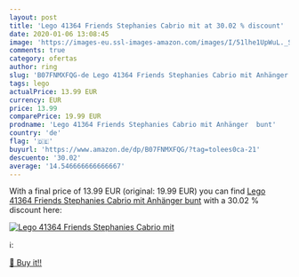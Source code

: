 ```yaml
---
layout: post
title: 'Lego 41364 Friends Stephanies Cabrio mit at 30.02 % discount'
date: 2020-01-06 13:08:45
image: 'https://images-eu.ssl-images-amazon.com/images/I/51lhe1UpWuL._SL200_.jpg'
comments: true
category: ofertas
author: ring
slug: 'B07FNMXFQG-de Lego 41364 Friends Stephanies Cabrio mit Anhänger bunt'
tags: lego
actualPrice: 13.99 EUR
currency: EUR
price: 13.99
comparePrice: 19.99 EUR
prodname: 'Lego 41364 Friends Stephanies Cabrio mit Anhänger  bunt'
country: 'de'
flag: '🇩🇪'
buyurl: 'https://www.amazon.de/dp/B07FNMXFQG/?tag=tolees0ca-21'
descuento: '30.02'
average: '14.546666666666667'
---
```


With a final price of 13.99 EUR (original: 19.99 EUR) you can find [Lego 41364 Friends Stephanies Cabrio mit Anhänger  bunt](https://www.amazon.de/dp/B07FNMXFQG/?tag=tolees0ca-21) with a  30.02 % discount here:

[![Lego 41364 Friends Stephanies Cabrio mit](https://images-eu.ssl-images-amazon.com/images/I/51lhe1UpWuL._SL200_.jpg)](https://www.amazon.de/dp/B07FNMXFQG/?tag=tolees0ca-21)

ℹ️:


[🛒 Buy it!!](https://www.amazon.de/dp/B07FNMXFQG/?tag=tolees0ca-21)
